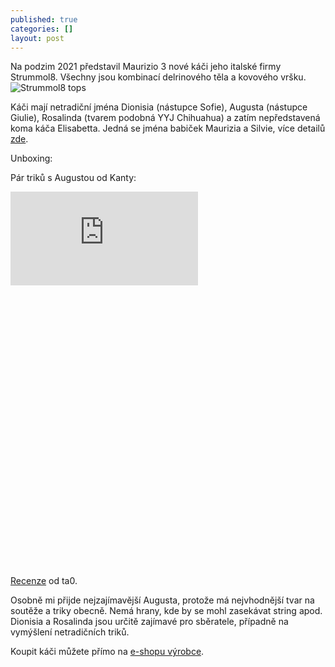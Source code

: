 ```yaml
---
published: true
categories: []
layout: post
---
```

Na podzim 2021 představil Maurizio 3 nové káči jeho italské firmy Strummol8. Všechny jsou kombinací delrinového těla a kovového vršku. 
![Strummol8 tops]({{site.baseurl}}/images/strummol8-new-tops/tops.png)

Káči mají netradiční jména Dionisia (nástupce Sofie), Augusta (nástupce Giulie), Rosalinda (tvarem podobná YYJ Chihuahua) a zatím nepředstavená koma káča Elisabetta. Jedná se jména babiček Maurizia a Silvie, více detailů [zde](http://www.ta0.com/forum/index.php/topic,6647.msg73440.html#msg73440).

Unboxing:
<p><div class="youtube-player" data-id="oLArObibx4U"></div></p>

Pár triků s Augustou od Kanty:
<div style="height: 600px; width: 500px;"><iframe src="https://instagram.com/p/CY8wMxfJh9i/embed/" scrolling="no" frameborder="0"></iframe></div>

[Recenze](http://www.ta0.com/forum/index.php/topic,6647.msg74150.html#msg74150) od ta0.

Osobně mi přijde nejzajímavější Augusta, protože má nejvhodnější tvar na soutěže a triky obecně. Nemá hrany, kde by se mohl zasekávat string apod. Dionisia a Rosalinda jsou určitě zajímavé pro sběratele, případně na vymýšlení netradičních triků. 

Koupit káči můžete přímo na [e-shopu výrobce](https://www.strummol8.com/shop/en/10-spinning-tops).


